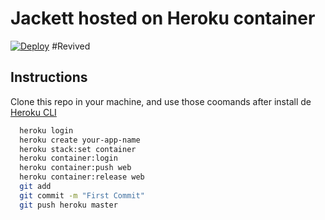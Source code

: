 # Jackett hosted on Heroku container

[![Deploy](https://www.herokucdn.com/deploy/button.svg)](https://heroku.com/deploy?template=https://github.com/alamia442/jackett) #Revived

## Instructions
Clone this repo in your machine, and use those coomands after install de [Heroku CLI](https://devcenter.heroku.com/articles/heroku-cli)

```bash
  heroku login
  heroku create your-app-name
  heroku stack:set container
  heroku container:login
  heroku container:push web
  heroku container:release web
  git add
  git commit -m "First Commit"
  git push heroku master
```
